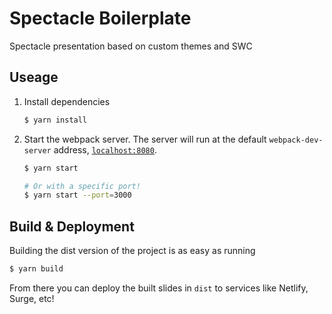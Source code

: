 # Spectacle Boilerplate

Spectacle presentation based on custom themes and SWC

## Useage

1. Install dependencies

   ```sh
   $ yarn install
   ```

2. Start the webpack server. The server will run at the default `webpack-dev-server` address, [`localhost:8080`](http://localhost:8080).

   ```sh
   $ yarn start

   # Or with a specific port!
   $ yarn start --port=3000
   ```

## Build & Deployment

Building the dist version of the project is as easy as running

```sh
$ yarn build
```

From there you can deploy the built slides in `dist` to services like Netlify, Surge, etc!
